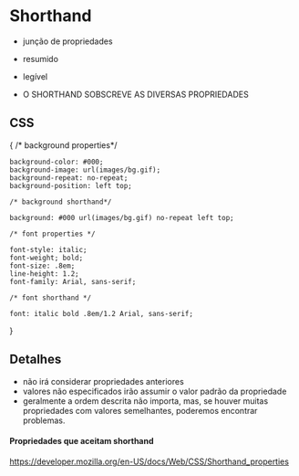 # Shorthand

* junção de propriedades
* resumido
* legível

* O SHORTHAND SOBSCREVE AS DIVERSAS PROPRIEDADES

## CSS

{ 
    /* background properties*/

    background-color: #000;
    background-image: url(images/bg.gif);
    background-repeat: no-repeat;
    background-position: left top;

    /* background shorthand*/

    background: #000 url(images/bg.gif) no-repeat left top;

    /* font properties */

    font-style: italic;
    font-weight; bold;
    font-size: .8em;
    line-height: 1.2;
    font-family: Arial, sans-serif;

    /* font shorthand */

    font: italic bold .8em/1.2 Arial, sans-serif;
}

## Detalhes

* não irá considerar propriedades anteriores
* valores não especificados irão assumir o valor padrão da propriedade
* geralmente a ordem descrita não importa, mas, se houver muitas propriedades
  com valores semelhantes, poderemos encontrar problemas.

#### Propriedades que aceitam shorthand

https://developer.mozilla.org/en-US/docs/Web/CSS/Shorthand_properties